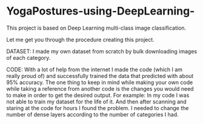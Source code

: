 # YogaPostures-using-DeepLearning-
This project is based on Deep Learning multi-class image classification.

 Let me get you through the procedure creating this project.
 
 DATASET: I made my own dataset from scratch by bulk downloading images of each category.
 
 
 CODE: With a lot of help from the internet I made the code (which I am really proud of) and successfully trained the data that predicted with about 95% accuracy. The one thing to 
 keep in mind while making your own code while taking a reference from another code is the changes you would need to make in order to get the desired output.
 For example: In my code I was not able to train my dataset for the life of it. And then after scanning and staring at the code for hours I found the problem.
 I needed to change the number of dense layers according to the number of categories I had. 
 
 
 

